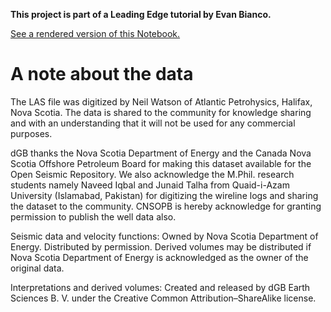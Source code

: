 **This project is part of a Leading Edge tutorial by Evan Bianco.** 

[See a rendered version of this Notebook.](http://nbviewer.org/github/seg/tutorials/blob/master/1406_Make_a_synthetic/how_to_make_synthetic.ipynb)

A note about the data
====================

The LAS file was digitized by Neil Watson of Atlantic Petrohysics, Halifax, Nova Scotia. The data is shared to the community for knowledge sharing and with an understanding that it will not be used for any commercial purposes.

dGB thanks the Nova Scotia Department of Energy and the Canada Nova Scotia Offshore Petroleum Board for making this dataset available for the Open Seismic Repository. We also acknowledge the M.Phil. research students namely Naveed Iqbal and Junaid Talha from Quaid-i-Azam University (Islamabad, Pakistan) for digitizing the wireline logs and sharing the dataset to the community. CNSOPB is hereby acknowledge for granting permission to publish the well data also.

Seismic data and velocity functions: Owned by Nova Scotia Department of Energy. Distributed by permission. Derived volumes may be distributed if Nova Scotia Department of Energy is acknowledged as the owner of the original data.

Interpretations and derived volumes: Created and released by dGB Earth Sciences B. V. under the Creative Common Attribution–ShareAlike license.
